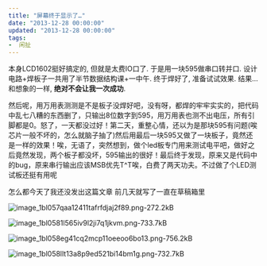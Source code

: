 ```yaml
---
title: "屏幕终于显示了…"
date: "2013-12-28 00:00:00"
updated: "2013-12-28 00:00:00"
tags:
-  闲扯
---
```



本身LCD1602挺好搞定的, 但就是太费IO口了. 于是用一块595做串口转并口. 设计电路+焊板子一共用了半节数据结构课+一中午. 终于焊好了, 准备试试效果. 结果…和想象的一样, **绝对不会让我一次成功**.

[](/notename/ "archive 20131228")

然后呢，用万用表测测是不是板子没焊好吧，没有呀，都焊的牢牢实实的，把代码中乱七八糟的东西删了，只输出8位数字到595，用万用表也测不出电压，所有引脚都是0。怒了，一天都没过好！第二天，重整心情，还以为是那块595有问题(唉芯片一般不坏的，怎么就脑子抽了)然后用最后一块595又做了一块板子，竟然还是一样的效果！唉，无语了，突然想到，做个led板专门用来测试电平吧，做好之后竟然发现，两个板子都没坏，595输出的很好！最后终于发现，原来又是代码中的bug，原来串行输出应该MSB优先T^T唉，白费了两天功夫。不过做了个LED测试板还挺有用呢

怎么都今天了我还没发出这篇文章 前几天就写了一直在草稿箱里

![image_1bl057qaa12411tafrfdjaj2f89.png-272.2kB][1]

![image_1bl0581l565iv9l2ji7q1jkvm.png-733.7kB][2]

![image_1bl058eg41cq2mcp11oeeoo6bo13.png-756.2kB][3]

![image_1bl058llt13a8p9ed521bi14bm1g.png-732.7kB][4]

  [1]: http://static.zybuluo.com/zwh8800/r16pcjhvpjiiibydo369eadf/image_1bl057qaa12411tafrfdjaj2f89.png
  [2]: http://static.zybuluo.com/zwh8800/o4peou451tbmdri150tubekm/image_1bl0581l565iv9l2ji7q1jkvm.png
  [3]: http://static.zybuluo.com/zwh8800/wvn4djt6ry5opxl5diykry65/image_1bl058eg41cq2mcp11oeeoo6bo13.png
  [4]: http://static.zybuluo.com/zwh8800/jfa74776rwtlprpjhojjymae/image_1bl058llt13a8p9ed521bi14bm1g.png
